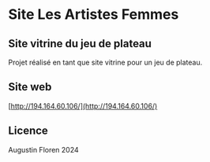 # Site Les Artistes Femmes

## Site vitrine du jeu de plateau

Projet réalisé en tant que site vitrine pour un jeu de plateau.

## Site web

[http://194.164.60.106/](http://194.164.60.106/)

## Licence

Augustin Floren 2024
